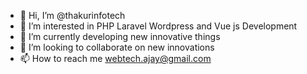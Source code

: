 - 👋 Hi, I’m @thakurinfotech
- 👀 I’m interested in PHP Laravel Wordpress and Vue js Development
- 🌱 I’m currently developing new innovative things
- 💞️ I’m looking to collaborate on new innovations
- 📫 How to reach me webtech.ajay@gmail.com

<!---
thakurinfotech/thakurinfotech is a ✨ special ✨ repository because its `README.md` (this file) appears on your GitHub profile.
You can click the Preview link to take a look at your changes.
--->
